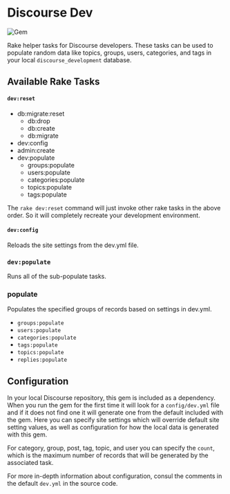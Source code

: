 # Discourse Dev

![Gem](https://img.shields.io/gem/v/discourse_dev)

Rake helper tasks for Discourse developers. These tasks can be used to populate random data like topics, groups, users, categories, and tags in your local `discourse_development` database.

## Available Rake Tasks

#### `dev:reset`

* db:migrate:reset
  * db:drop
  * db:create
  * db:migrate
* dev:config
* admin:create
* dev:populate
  * groups:populate
  * users:populate
  * categories:populate
  * topics:populate
  * tags:populate

The `rake dev:reset` command will just invoke other rake tasks in the above order. So it will completely recreate your development environment.

#### `dev:config`

Reloads the site settings from the dev.yml file.

### `dev:populate`

Runs all of the sub-populate tasks.

### populate

Populates the specified groups of records based on settings in dev.yml.

* `groups:populate`
* `users:populate`
* `categories:populate`
* `tags:populate`
* `topics:populate`
* `replies:populate`

## Configuration

In your local Discourse repository, this gem is included as a dependency. When you run the gem for the first time it will look for a `config/dev.yml` file and if it does not find one it will generate one from the default included with the gem. Here you can specify site settings which will override default site setting values, as well as configuration for how the local data is generated with this gem.

For category, group, post, tag, topic, and user you can specify the `count`, which is the maximum number of records that will be generated by the associated task.

For more in-depth information about configuration, consul the comments in the default `dev.yml` in the source code.
